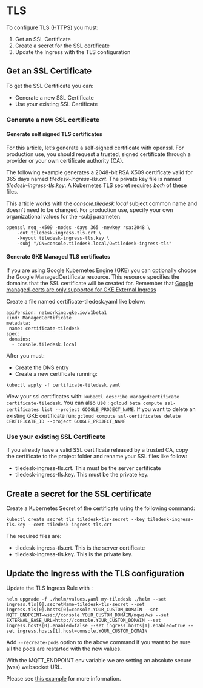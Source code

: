 
# TLS
To configure TLS (HTTPS) you must:
1) Get an SSL Certificate
2) Create a secret for the SSL certificate
3) Update the Ingress with the TLS configuration

## Get an SSL Certificate
To get the SSL Certificate you can:
* Generate a new SSL Certificate
* Use your existing SSL Certificate

### Generate a new SSL certificate

#### Generate self signed TLS certificates
For this article, let’s generate a self-signed certificate with openssl. For production use, you should request a trusted, signed certificate through a provider or your own certificate authority (CA). 

The following example generates a 2048-bit RSA X509 certificate valid for 365 days named *tiledesk-ingress-tls.crt*. The private key file is named *tiledesk-ingress-tls.key*. A Kubernetes TLS secret requires *both* of these files.

This article works with the *console.tiledesk.local* subject common name and doesn't need to be changed. For production use, specify your own organizational values for the -subj parameter:

```console
openssl req -x509 -nodes -days 365 -newkey rsa:2048 \
    -out tiledesk-ingress-tls.crt \
    -keyout tiledesk-ingress-tls.key \
    -subj "/CN=console.tiledesk.local/O=tiledesk-ingress-tls"
```


#### Generate GKE Managed TLS certificates


If you are using Google Kubernetes Engine (GKE) you can optionally choose the Google ManagedCertificate resource. This resource specifies the domains that the SSL certificate will be created for. Remember that [Google managed-certs are only supported for GKE External Ingress](https://cloud.google.com/load-balancing/docs/ssl-certificates/google-managed-certs)

Create a file named certificate-tiledesk.yaml like below:

```
apiVersion: networking.gke.io/v1beta1
kind: ManagedCertificate
metadata:
 name: certificate-tiledesk
spec:
 domains:
  - console.tiledesk.local
```
After you must:
* Create the DNS entry
* Create a new certificate running:

```console
kubectl apply -f certificate-tiledesk.yaml
```

View your ssl certificates with:  ```kubectl describe managedcertificate certificate-tiledesk```. You can also use : ```gcloud beta compute ssl-certificates list --project GOOGLE_PROJECT_NAME```. If you want to delete an existing GKE certificate run: ```gcloud compute ssl-certificates delete CERTIFICATE_ID --project GOOGLE_PROJECT_NAME```


### Use your existing SSL Certificate
if you already have a valid SSL certificate released by a trusted CA, copy the certificate to the project folder and  rename your SSL files like follow:
* tiledesk-ingress-tls.crt. This must be the server certificate
* tiledesk-ingress-tls.key. This must be the private key.


## Create a secret for the SSL certificate

Create a Kubernetes Secret of the certificate using the following command:

```console
kubectl create secret tls tiledesk-tls-secret --key tiledesk-ingress-tls.key --cert tiledesk-ingress-tls.crt
```

The required files are:
* tiledesk-ingress-tls.crt. This is the server certificate
* tiledesk-ingress-tls.key. This is the private key.


## Update the Ingress with the TLS configuration
Update the TLS Ingress Rule with :

```console
helm upgrade -f ./helm/values.yaml my-tiledesk ./helm --set ingress.tls[0].secretName=tiledesk-tls-secret --set ingress.tls[0].hosts[0]=console.YOUR_CUSTOM_DOMAIN --set MQTT_ENDPOINT=wss://console.YOUR_CUSTOM_DOMAIN/mqws/ws --set EXTERNAL_BASE_URL=http://console.YOUR_CUSTOM_DOMAIN --set ingress.hosts[0].enabled=false --set ingress.hosts[1].enabled=true --set ingress.hosts[1].host=console.YOUR_CUSTOM_DOMAIN
```
Add ```--recreate-pods``` option to the above command if you want to be sure all the pods are restarted with the new values.

With the MQTT_ENDPOINT env variable we are setting an absolute secure (wss) websocket URL.

Please see [this example](https://github.com/kubernetes/contrib/tree/master/ingress/controllers/nginx/examples/tls) for more information.



